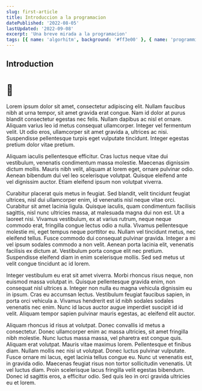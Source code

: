 ```yaml
---
slug: first-article
title: Introduccion a la programacion
datePublished: '2022-08-05'
lastUpdated: '2022-09-08'
excerpt: 'Una breve mirada a la programacion'
tags: [{ name: 'algorhitm', background: '#ff3e00' }, { name: 'programming', background: '#ead41c' }]
---
```


## Introduction

# 

Lorem ipsum dolor sit amet, consectetur adipiscing elit. Nullam faucibus nibh at urna tempor, sit amet gravida erat congue. Nam id dolor at purus blandit consectetur egestas nec felis. Nullam dapibus ac nisl et ornare. Aliquam varius leo id metus consequat ullamcorper. Integer vel fermentum velit. Ut odio eros, ullamcorper sit amet gravida a, ultrices ac nisi. Suspendisse pellentesque turpis eget vulputate tincidunt. Integer egestas pretium dolor vitae pretium.

Aliquam iaculis pellentesque efficitur. Cras luctus neque vitae dui vestibulum, venenatis condimentum massa molestie. Maecenas dignissim dictum mollis. Mauris nibh velit, aliquam at lorem eget, ornare pulvinar odio. Aenean bibendum dui vel leo scelerisque volutpat. Quisque eleifend ante vel dignissim auctor. Etiam eleifend ipsum non volutpat viverra.

Curabitur placerat quis metus in feugiat. Sed blandit, velit tincidunt feugiat ultrices, nisl dui ullamcorper enim, id venenatis nisl neque vitae orci. Curabitur sit amet lacinia ligula. Quisque iaculis, quam condimentum facilisis sagittis, nisl nunc ultricies massa, at malesuada magna dui non est. Ut a laoreet nisi. Vivamus vestibulum, ex at varius rutrum, neque neque commodo erat, fringilla congue lectus odio a nulla. Vivamus pellentesque molestie mi, eget tempus neque porttitor eu. Nullam vel tincidunt metus, nec eleifend tellus. Fusce commodo dui consequat pulvinar gravida. Integer a mi vel ipsum sodales commodo a non velit. Aenean porta lacinia elit, venenatis facilisis ex dictum at. Vestibulum porta congue elit nec pretium. Suspendisse eleifend diam in enim scelerisque mollis. Sed sed metus ut velit congue tincidunt ac id lorem.

Integer vestibulum eu erat sit amet viverra. Morbi rhoncus risus neque, non euismod massa volutpat in. Quisque pellentesque gravida enim, non consequat nisl ultrices a. Integer non nulla eu magna vehicula dignissim eu in ipsum. Cras eu accumsan lectus. Vestibulum feugiat faucibus sapien, in porta orci vehicula a. Vivamus hendrerit est id nibh sodales sodales venenatis nec enim. Nunc id lacus auctor augue imperdiet suscipit id id velit. Aliquam tempor sapien pulvinar mauris egestas, ac eleifend elit auctor.

Aliquam rhoncus id risus at volutpat. Donec convallis id metus a consectetur. Donec ullamcorper enim ac massa ultricies, sit amet fringilla nibh molestie. Nunc luctus massa massa, vel pharetra est congue quis. Aliquam erat volutpat. Mauris vitae maximus lorem. Pellentesque et finibus diam. Nullam mollis nec nisi ut volutpat. Donec luctus pulvinar vulputate. Fusce ornare mi lacus, eget lacinia tellus congue eu. Nunc ut venenatis est, in gravida odio. Maecenas feugiat risus non tortor sollicitudin venenatis. Ut vel luctus diam. Proin scelerisque lacus fringilla velit egestas bibendum. Donec id sagittis eros, a efficitur odio. Sed quis leo in orci gravida ultricies eu et lorem.
